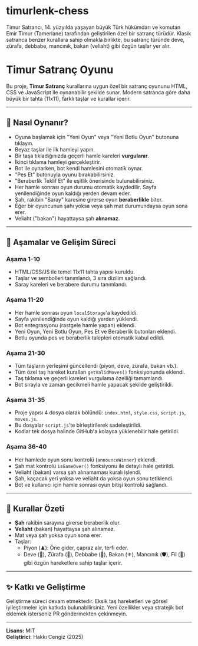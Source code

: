 # timurlenk-chess
Timur Satrancı, 14. yüzyılda yaşayan büyük Türk hükümdarı ve komutan Emir Timur (Tamerlane) tarafından geliştirilen özel bir satranç türüdür. Klasik satranca benzer kurallara sahip olmakla birlikte, bu satranç türünde deve, zürafa, debbabe, mancınık, bakan (veliaht) gibi özgün taşlar yer alır. 


# Timur Satranç Oyunu

Bu proje, **Timur Satranç** kurallarına uygun özel bir satranç oyununu HTML, CSS ve JavaScript ile oynanabilir şekilde sunar. 
Modern satranca göre daha büyük bir tahta (11x11), farklı taşlar ve kurallar içerir.

---

## 🧩 Nasıl Oynanır?

- Oyuna başlamak için "Yeni Oyun" veya "Yeni Botlu Oyun" butonuna tıklayın.
- Beyaz taşlar ile ilk hamleyi yapın.
- Bir taşa tıkladığınızda geçerli hamle kareleri **vurgulanır**.
- İkinci tıklama hamleyi gerçekleştirir.
- Bot ile oynarken, bot kendi hamlesini otomatik oynar.
- "Pes Et" butonuyla oyunu bırakabilirsiniz.
- "Beraberlik Teklif Et" ile eşitlik önerisinde bulunabilirsiniz.
- Her hamle sonrası oyun durumu otomatik kaydedilir. Sayfa yenilendiğinde oyun kaldığı yerden devam eder.
- Şah, rakibin "Saray" karesine girerse oyun **beraberlikle** biter.
- Eğer bir oyuncunun şahı yoksa veya şah mat durumundaysa oyun sona erer.
- Veliaht ("bakan") hayattaysa şah **alınamaz**.

---

## 💾 Aşamalar ve Gelişim Süreci

### Aşama 1-10
- HTML/CSS/JS ile temel 11x11 tahta yapısı kuruldu.
- Taşlar ve sembolleri tanımlandı, 3 sıra dizilim sağlandı.
- Saray kareleri ve berabere durumu tanımlandı.

### Aşama 11-20
- Her hamle sonrası oyun `localStorage`'a kaydedildi.
- Sayfa yenilendiğinde oyun kaldığı yerden yüklendi.
- Bot entegrasyonu (rastgele hamle yapan) eklendi.
- Yeni Oyun, Yeni Botlu Oyun, Pes Et ve Beraberlik butonları eklendi.
- Botlu oyunda pes ve beraberlik talepleri otomatik kabul edildi.

### Aşama 21-30
- Tüm taşların yerleşimi güncellendi (piyon, deve, zürafa, bakan vb.).
- Tüm özel taş hareket kuralları `getValidMoves()` fonksiyonunda eklendi.
- Taş tıklama ve geçerli kareleri vurgulama özelliği tamamlandı.
- Bot sırayla ve zaman gecikmeli hamle yapacak şekilde geliştirildi.

### Aşama 31-35
- Proje yapısı 4 dosya olarak bölündü: `index.html`, `style.css`, `script.js`, `moves.js`.
- Bu dosyalar `script.js`'te birleştirilerek sadeleştirildi.
- Kodlar tek dosya halinde GitHub'a kolayca yüklenebilir hale getirildi.

### Aşama 36-40
- Her hamlede oyun sonu kontrolü (`announceWinner`) eklendi.
- Şah mat kontrolü `isGameOver()` fonksiyonu ile detaylı hale getirildi.
- Veliaht (bakan) varsa şah alınamaması kuralı işlendi.
- Şah, kaçacak yeri yoksa ve veliaht da yoksa oyun sonu tetiklendi.
- Bot ve kullanıcı için hamle sonrası oyun bitişi kontrolü sağlandı.

---

## 🧠 Kurallar Özeti

- **Şah** rakibin sarayına girerse beraberlik olur.
- **Veliaht** (bakan) hayattaysa şah alınamaz.
- Mat veya şah yoksa oyun sona erer.
- Taşlar:
  - Piyon (♟): Öne gider, çapraz alır, terfi eder.
  - Deve (🐪), Zürafa (🦒), Debbabe (🎯), Bakan (⚜️), Mancınık (🛡), Fil (🐘) gibi özgün hareketlere sahip taşlar içerir.

---

## ✨ Katkı ve Geliştirme

Geliştirme süreci devam etmektedir. Eksik taş hareketleri ve görsel iyileştirmeler için katkıda bulunabilirsiniz. 
Yeni özellikler veya stratejik bot eklemek isterseniz PR göndermekten çekinmeyin.

---

**Lisans:** MIT  
**Geliştirici:** Hakkı Cengiz (2025)
